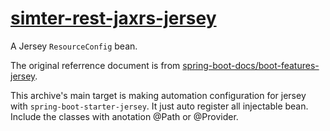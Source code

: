 # [simter-rest-jaxrs-jersey](https://github.com/simter/simter-rest-jaxrs-jersey)

A Jersey `ResourceConfig` bean.

The original referrence document is from [spring-boot-docs/boot-features-jersey](http://docs.spring.io/spring-boot/docs/current/reference/htmlsingle/#boot-features-jersey).

This archive's main target is making automation configuration for jersey with `spring-boot-starter-jersey`. It just auto register all injectable bean. Include the classes with anotation @Path or @Provider.